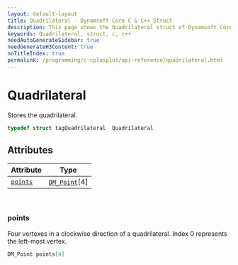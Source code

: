 ```yaml
---
layout: default-layout
title: Quadrilateral - Dynamsoft Core C & C++ Struct
description: This page shows the Quadrilateral struct of Dynamsoft Core for C & C++ Language.
keywords: Quadrilateral, struct, c, c++
needAutoGenerateSidebar: true
needGenerateH3Content: true
noTitleIndex: true
permalink: /programming/c-cplusplus/api-reference/quadrilateral.html
---
```



# Quadrilateral
Stores the quadrilateral.  

```cpp
typedef struct tagQuadrilateral  Quadrilateral 
```  

  

## Attributes
  
| Attribute | Type |
|---------- | ---- |
| [`points`](#points) | [`DM_Point`](point.md)[4] |


&nbsp;

### points
Four vertexes in a clockwise direction of a quadrilateral. Index 0 represents the left-most vertex. 
```cpp
DM_Point points[4]
```



